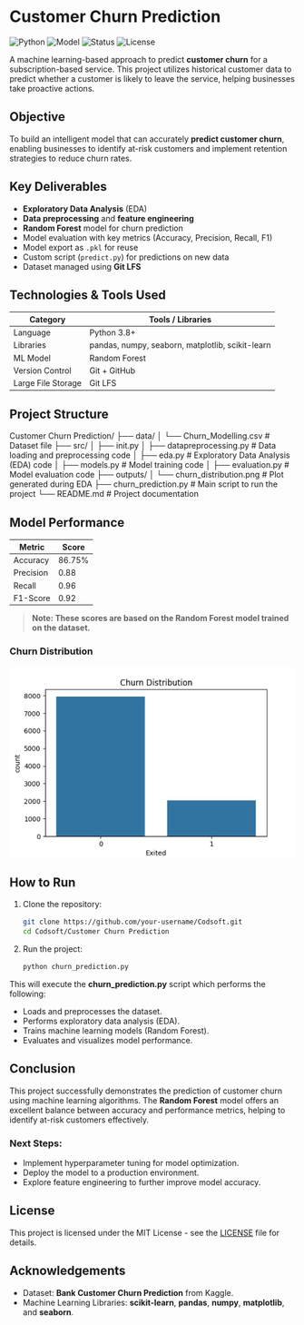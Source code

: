 # Customer Churn Prediction

![Python](https://img.shields.io/badge/Python-3.8+-blue?logo=python)
![Model](https://img.shields.io/badge/Model-Random%20Forest-brightgreen)
![Status](https://img.shields.io/badge/Status-Completed-success)
![License](https://img.shields.io/badge/License-MIT-yellow)

A machine learning-based approach to predict **customer churn** for a subscription-based service. This project utilizes historical customer data to predict whether a customer is likely to leave the service, helping businesses take proactive actions.

## Objective

To build an intelligent model that can accurately **predict customer churn**, enabling businesses to identify at-risk customers and implement retention strategies to reduce churn rates.

## Key Deliverables

-  **Exploratory Data Analysis** (EDA)
-  **Data preprocessing** and **feature engineering**
-  **Random Forest** model for churn prediction
-  Model evaluation with key metrics (Accuracy, Precision, Recall, F1)
-  Model export as `.pkl` for reuse
-  Custom script (`predict.py`) for predictions on new data
-  Dataset managed using **Git LFS**

## Technologies & Tools Used

| Category           | Tools / Libraries                               |
|--------------------|--------------------------------------------------|
| Language           | Python 3.8+                                      |
| Libraries          | pandas, numpy, seaborn, matplotlib, scikit-learn |
| ML Model           | Random Forest                                    |
| Version Control    | Git + GitHub                                     |
| Large File Storage | Git LFS                                          |

## Project Structure

Customer Churn Prediction/ ├── data/ │ └── Churn_Modelling.csv # Dataset file ├── src/ │ ├── init.py │ ├── datapreprocessing.py # Data loading and preprocessing code │ ├── eda.py # Exploratory Data Analysis (EDA) code │ ├── models.py # Model training code │ ├── evaluation.py # Model evaluation code ├── outputs/ │ └── churn_distribution.png # Plot generated during EDA ├── churn_prediction.py # Main script to run the project └── README.md # Project documentation



## Model Performance

| Metric       | Score    |
|--------------|----------|
| Accuracy     | 86.75%   |
| Precision    | 0.88     |
| Recall       | 0.96     |
| F1-Score     | 0.92     |

> **Note: These scores are based on the Random Forest model trained on the dataset.**

### Churn Distribution  

![Churn Distribution](https://github.com/Manicharan16/Codsoft/raw/main/Customer%20Churn%20Prediction/outputs/churn_distribution.png)



## How to Run

1. Clone the repository:
    ```bash
    git clone https://github.com/your-username/Codsoft.git
    cd Codsoft/Customer Churn Prediction
    ```

2. Run the project:
    ```bash
    python churn_prediction.py
    ```

This will execute the **churn_prediction.py** script which performs the following:
- Loads and preprocesses the dataset.
- Performs exploratory data analysis (EDA).
- Trains machine learning models (Random Forest).
- Evaluates and visualizes model performance.

## Conclusion

This project successfully demonstrates the prediction of customer churn using machine learning algorithms. The **Random Forest** model offers an excellent balance between accuracy and performance metrics, helping to identify at-risk customers effectively.

### Next Steps:
- Implement hyperparameter tuning for model optimization.
- Deploy the model to a production environment.
- Explore feature engineering to further improve model accuracy.

## License

This project is licensed under the MIT License - see the [LICENSE](LICENSE) file for details.

## Acknowledgements

- Dataset: **Bank Customer Churn Prediction** from Kaggle.
- Machine Learning Libraries: **scikit-learn**, **pandas**, **numpy**, **matplotlib**, and **seaborn**.

